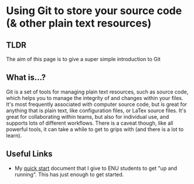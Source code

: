 # Using Git to store your source code (& other plain text resources)

## TLDR

The aim of this page is to give a super simple introduction to Git

## What is...?

Git is a set of tools for managing plain text resources, such as source code, which helps you to manage the integrity of and changes within your files. It's most frequently associated with computer source code, but is great for anything that is plain text, like configuration files, or LaTex source files. It's great for collaborating within teams, but also for individual use, and supports lots of different workflows. There is a caveat though, like all powerful tools, it can take a while to get to grips with (and there is a lot to learn).

## Useful Links

* My [quick start](https://github.com/siwells/git-enu-quickstart) document that I give to ENU students to get "up and running". This has just enough to get started.
